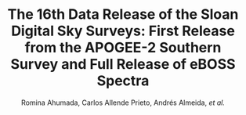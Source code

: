 ---
number: "32"
title: "The 16th Data Release of the Sloan Digital Sky Surveys: First Release from the APOGEE-2 Southern Survey and Full Release of eBOSS Spectra"
arxiv_link: "https://arxiv.org/abs/1912.02905"
arxiv_id: "1912.02905"
author: "Romina Ahumada, Carlos Allende Prieto, Andr&eacute;s Almeida, <em>et al.</em>"
reviewed: True
journal: "ApJS, 249, 3 (2020)"
---